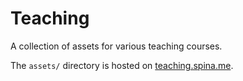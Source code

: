 # Teaching

A collection of assets for various teaching courses.

The `assets/` directory is hosted on [teaching.spina.me](https://teaching.spina.me).
